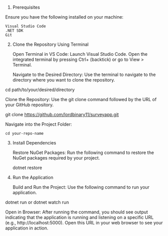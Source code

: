 1. Prerequisites

Ensure you have the following installed on your machine:

    Visual Studio Code
    .NET SDK
    Git

2. Clone the Repository Using Terminal

    Open Terminal in VS Code:
        Launch Visual Studio Code.
        Open the integrated terminal by pressing Ctrl+ (backtick) or go to View > Terminal.

    Navigate to the Desired Directory: Use the terminal to navigate to the directory where you want to clone the repository.


cd path/to/your/desired/directory

Clone the Repository: Use the git clone command followed by the URL of your GitHub repository.


git clone https://github.com/lordbinary11/surveyapp.git

Navigate into the Project Folder:


    cd your-repo-name

3. Install Dependencies

    Restore NuGet Packages: Run the following command to restore the NuGet packages required by your project.


    dotnet restore

4. Run the Application

    Build and Run the Project: Use the following command to run your application.


dotnet run or dotnet watch run

Open in Browser: After running the command, you should see output indicating that the application is running and listening on a specific URL (e.g., http://localhost:5000). Open this URL in your web browser to see your application in action.